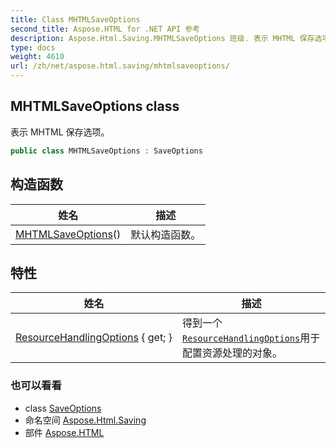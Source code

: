 ```yaml
---
title: Class MHTMLSaveOptions
second_title: Aspose.HTML for .NET API 参考
description: Aspose.Html.Saving.MHTMLSaveOptions 班级. 表示 MHTML 保存选项
type: docs
weight: 4610
url: /zh/net/aspose.html.saving/mhtmlsaveoptions/
---
```

## MHTMLSaveOptions class

表示 MHTML 保存选项。

```csharp
public class MHTMLSaveOptions : SaveOptions
```

## 构造函数

| 姓名 | 描述 |
| --- | --- |
| [MHTMLSaveOptions](mhtmlsaveoptions/)() | 默认构造函数。 |

## 特性

| 姓名 | 描述 |
| --- | --- |
| [ResourceHandlingOptions](../../aspose.html.saving/saveoptions/resourcehandlingoptions/) { get; } | 得到一个[`ResourceHandlingOptions`](../resourcehandlingoptions/)用于配置资源处理的对象。 |

### 也可以看看

* class [SaveOptions](../saveoptions/)
* 命名空间 [Aspose.Html.Saving](../../aspose.html.saving/)
* 部件 [Aspose.HTML](../../)


